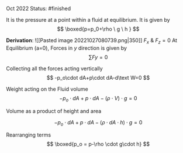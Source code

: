 Oct 2022
Status: #finished 


It is the pressure at a point within a fluid at equilibrium. It is given by 
$$
\boxed{p=p_0+\rho \ g \ h }
$$

**Derivation**: 
![[Pasted image 20221027080739.png|350]]
$F_x \ \& \ F_z=0$ 
At Equilibrium (a=0), Forces in $y$ direction is given by
$$
\sum Fy = 0
$$

Collecting all the forces acting vertically
$$
-p_o\cdot dA+p\cdot dA-d\text W=0
$$

Weight acting on the Fluid volume 
$$
-p_o\cdot dA+p\cdot dA-(\rho\cdot V)\cdot g=0
$$

Volume as a product of height and area

$$
-p_o\cdot dA+p\cdot dA-(\rho\cdot dA\cdot h)\cdot g=0
$$

Rearranging terms
$$
\boxed{p_o = p-\rho \cdot g\cdot h}
$$

